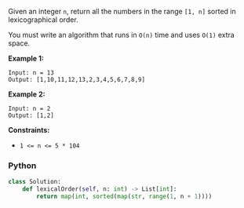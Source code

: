 Given an integer  `n`, return all the numbers in the range  `[1, n]`  sorted in lexicographical order.

You must write an algorithm that runs in `O(n)` time and uses  `O(1)`  extra space.

**Example 1:**

```
Input: n = 13
Output: [1,10,11,12,13,2,3,4,5,6,7,8,9]
```

**Example 2:**

```
Input: n = 2
Output: [1,2]
```

**Constraints:**

- `1 <= n <= 5 * 104`

### Python

```py
class Solution:
    def lexicalOrder(self, n: int) -> List[int]:
        return map(int, sorted(map(str, range(1, n + 1))))
```